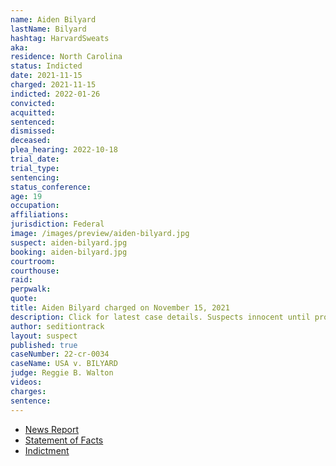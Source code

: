 ```yaml
---
name: Aiden Bilyard
lastName: Bilyard
hashtag: HarvardSweats
aka:
residence: North Carolina
status: Indicted
date: 2021-11-15
charged: 2021-11-15
indicted: 2022-01-26
convicted:
acquitted:
sentenced:
dismissed:
deceased:
plea_hearing: 2022-10-18
trial_date:
trial_type:
sentencing:
status_conference:
age: 19
occupation:
affiliations:
jurisdiction: Federal
image: /images/preview/aiden-bilyard.jpg
suspect: aiden-bilyard.jpg
booking: aiden-bilyard.jpg
courtroom:
courthouse:
raid:
perpwalk:
quote:
title: Aiden Bilyard charged on November 15, 2021
description: Click for latest case details. Suspects innocent until proven guilty.
author: seditiontrack
layout: suspect
published: true
caseNumber: 22-cr-0034
caseName: USA v. BILYARD
judge: Reggie B. Walton
videos:
charges:
sentence:
---
```

- [News Report](https://www.huffpost.com/entry/aiden-bilyard-capitol-riot-air-force_n_619d3479e4b044a1cc0dc38c)
- [Statement of Facts](https://www.justice.gov/usao-dc/case-multi-defendant/file/1459026/download)
- [Indictment](https://extremism.gwu.edu/sites/g/files/zaxdzs2191/f/Aiden%20Henry%20Bilyard%20Indictment.pdf)
